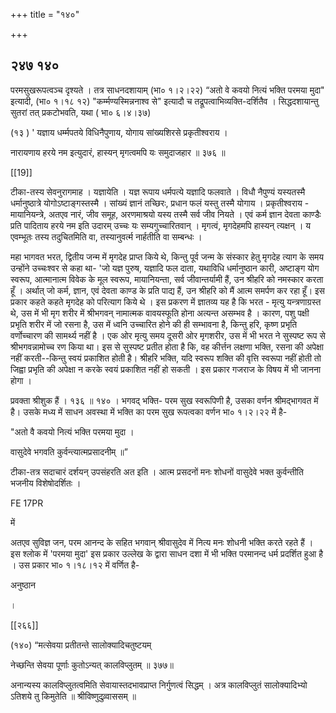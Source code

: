 +++
title = "१४०"

+++


## २४७ १४०
परमसुखरूपत्वञ्च दृश्यते । तत्र साधनदशायाम् (भा० १।२।२२) “अतो वे कवयो नित्यं भक्ति परमया मुदा" इत्यादी, (भा० १।१८ १२) "कर्म्मण्यस्मिन्ननाश्व से" इत्यादौ च तद्रूपत्वाभिव्यक्ति-दर्शितैव । सिद्धदशायान्तु सुतरां तत् प्रकटोभवति, यथा ( भा० ६।४।३७) 

(१३ ) ' यज्ञाय धर्म्मपतये विधिनैपुणाय, योगाय सांख्यशिरसे प्रकृतीश्वराय । 

नारायणाय हरये नम इत्युदारं, हास्यन् मृगत्वमपि यः समुदाजहार ॥ ३७६ ॥ 

[[19]]

टीका-तस्य सेवनुरागमाह । यज्ञायेति । यज्ञ रूपाय धर्मपत्ये यज्ञादि फलवाते । विधौ नैपुण्यं यस्यतस्मै धर्मानुष्ठात्रे योगोऽष्टाङ्गस्तस्मै । सांख्यं ज्ञानं तच्छिरः, प्रधान फलं यस्तु तस्मै योगाय । प्रकृतीश्वराय - मायानियन्त्रे, अतएव नारं, जीव समूह, अरणमाश्रयो यस्य तस्मै सर्व जीव नियते । एवं कर्म ज्ञान देवता काण्डैः प्रति पादिताय हरये नम इति उदारम् उच्चः यः सम्यगुच्चारितवान् । मृगत्वं, मृगदेहमपि हास्यन् त्यक्षन् । य एवम्भूतः तस्य तदुचितमिति वा, तस्यानुवर्त्म नार्हतीति वा सम्बन्धः । 

महा भागवत भरत, द्वितीय जन्म में मृगदेह प्राप्त किये थे, किन्तु पूर्व जन्म के संस्कार हेतु मृगदेह त्याग के समय उन्होंने उच्चःश्वर से कहा था- 'जो यज्ञ पुरुष, यज्ञादि फल दाता, यथाविधि धर्मानुष्ठान कारी, अष्टाङ्ग योग स्वरूप, आत्मानात्म विवेक के मूल स्वरूप, मायानियन्ता, सर्व जीवान्तर्यामी हैं, उन श्रीहरि को नमस्कार करता हूँ । अर्थात् जो कर्म, ज्ञान, एवं देवता काण्ड के प्रति पाद्य हैं, उन श्रीहरि को मैं आत्म समर्पण कर रहा हूँ। इस प्रकार कहते कहते मृगदेह को परित्याग किये थे । इस प्रकरण में ज्ञातव्य यह है कि भरत - मृत्यु यन्त्रणाग्रस्त थे, उस में भी मृग शरीर में श्रीभगवन् नामात्मक वावयस्फूति होना अत्यन्त असम्भव है । कारण, पशु पक्षी प्रभृति शरीर में जो रसना है, उस में ध्वनि उच्चारित होने की ही सम्भावना है, किन्तु हरि, कृष्ण प्रभृति वर्णोच्चारण की सामर्थ्य नहीं है । एक ओर मृत्यु समय दूसरी ओर मृगशरीर, उस में भी भरत ने सुस्पष्ट रूप से श्रीभगवन्नामोच्च रण किया था। इस से सुस्पष्ट प्रतीत होता है कि, वह कीर्त्तन लक्षणा भक्ति, रसना की अपेक्षा नहीं करती--किन्तु स्वयं प्रकाशित होती है। श्रीहरि भक्ति, यदि स्वरूप शक्ति की वृत्ति स्वरूपा नहीं होती तो जिह्वा प्रभृति की अपेक्षा न करके स्वयं प्रकाशित नहीं हो सकती । इस प्रकार गजराज के विषय में भी जानना होगा । 

प्रवक्ता श्रीशुक हैं । १३६ ॥ १४० । भगवद् भक्ति- परम सुख स्वरूपिणी है, उसका वर्णन श्रीमद्भागवत में है। उसके मध्य में साधन अवस्था में भक्ति का परम सुख रूपत्वका वर्णन भा० १।२।२२ में है- 

"अतो वै कवयो नित्यं भक्ति परमया मुदा । 

वासुदेवे भगवति कुर्वन्त्यात्मप्रसादनीम् ॥” 

टीका-तत्र सदाचारं दर्शयन् उपसंहरति अत इति । आत्म प्रसदनों मनः शोधनों वासुदेवे भक्त कुर्वन्तीति भजनीय विशेषोदर्शितः । 

FE 17PR 

में 

अतएव सुविज्ञ जन, परम आनन्द के सहित भगवान् श्रीवासुदेव में नित्य मनः शोधनी भक्ति करते रहते हैं । इस श्लोक में 'परमया मुदा' इस प्रकार उल्लेख के द्वारा साधन दशा में भी भक्ति परमानन्द धर्म प्रदर्शित हुआ है । उस प्रकार भा० १।१८।१२ में वर्णित है- 

अनुष्ठान 

।

[[२६६]]

(१४०) “मत्सेवया प्रतीतन्ते सालोक्यादिचतुष्टयम् 

नेच्छन्ति सेवया पूर्णाः कुतोऽन्यत् कालविप्लुतम् ॥ ३७७॥ 

अनान्यस्य कालविप्लुतत्वमिति सेवायास्तदभावप्राप्त निर्गुणत्वं सिद्धम् । अत्र कालविप्लुतं सालोक्यादिभ्यो ऽतिशये तु किमुतेति ॥ श्रीविष्णुदुव्र्वाससम् ॥ 
